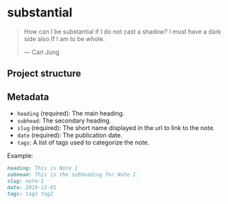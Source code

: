 # substantial

> How can I be substantial if I do not cast a shadow? I must have a dark side also If I am to be whole.
>
> &mdash; Carl Jung


## Project structure

## Metadata

- `heading` (required): The main heading.
- `subhead`: The secondary heading.
- `slug` (required): The short name displayed in the url to link to the note.
- `date` (required): The publication date.
- `tags`: A list of tags used to categorize the note.

Example:
```markdown
heading: This is Note 1
subhead: This is the subheading for Note 1.
slug: note-1
date: 2019-12-01
tags: tag1 tag2
```